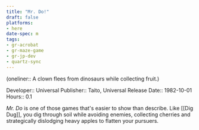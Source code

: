 ```yaml
---
title: "Mr. Do!"
draft: false
platforms:
- here
date-spec: m
tags:
- gr-acrobat
- gr-maze-game
- gr-jp-dev
- quartz-sync
---
```


(oneliner:: A clown flees from dinosaurs while collecting fruit.)

Developer:: Universal
Publisher:: Taito, Universal
Release Date:: 1982-10-01
Hours:: 0.1

*Mr. Do* is one of those games that's easier to show than describe. Like [[Dig Dug]], you dig through soil while avoiding enemies, collecting cherries and strategically dislodging heavy apples to flatten your pursuers.